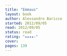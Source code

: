 ```yaml
---
title: "Emmaus"
layout: book
author: Alessandro Baricco
started: 2012/09/05
read: 2012/09/05
status: read
rating: "★★★★☆"
cover: 
pages: 139
---
```


